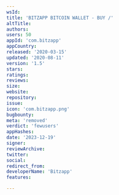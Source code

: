 ```yaml
---
wsId: 
title: 'BITZAPP BITCOIN WALLET - BUY /'
altTitle: 
authors: 
users: 50
appId: 'com.bitzapp'
appCountry: 
released: '2020-03-15'
updated: '2020-08-11'
version: '1.5'
stars: 
ratings: 
reviews: 
size: 
website: 
repository: 
issue: 
icon: 'com.bitzapp.png'
bugbounty: 
meta: 'removed'
verdict: 'fewusers'
appHashes: 
date: '2023-12-19'
signer: 
reviewArchive: 
twitter: 
social: 
redirect_from: 
developerName: 'Bitzapp'
features: 

---
```


